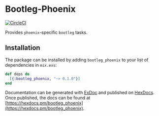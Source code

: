 # Bootleg-Phoenix

[![CircleCI](https://img.shields.io/circleci/project/github/labzero/bootleg_phoenix/master.svg)](https://circleci.com/gh/labzero/bootleg_phoenix)

Provides `phoenix`-specific `bootleg` tasks.

## Installation

The package can be installed by adding `bootleg_phoenix` to your list of dependencies in `mix.exs`:

```elixir
def deps do
  [{:bootleg_phoenix, "~> 0.1.0"}]
end
```

Documentation can be generated with [ExDoc](https://github.com/elixir-lang/ex_doc)
and published on [HexDocs](https://hexdocs.pm). Once published, the docs can
be found at [https://hexdocs.pm/bootleg_phoenix](https://hexdocs.pm/bootleg_phoenix).

